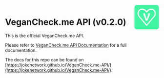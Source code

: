 <img width="80px" src="https://raw.githubusercontent.com/JokeNetwork/vegancheck.me/main/img/hero_icon.png" align="right" alt="VeganCheck Logo">

# VeganCheck.me API (v0.2.0)

This is the official VeganCheck.me API.

Please refer to [VeganCheck.me API Documentation](https://jokenetwork.de/vegancheck-api) for a full documentation.

The docs for this repo can be found on [https://jokenetwork.github.io/VeganCheck.me-API/](https://jokenetwork.github.io/VeganCheck.me-API/).
